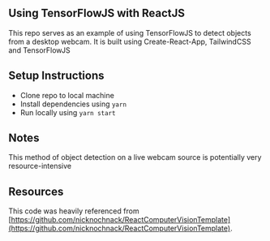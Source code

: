 ## Using TensorFlowJS with ReactJS

This repo serves as an example of using TensorFlowJS to detect objects from a desktop webcam. It is built using Create-React-App, TailwindCSS and TensorFlowJS

## Setup Instructions

- Clone repo to local machine
- Install dependencies using `yarn`
- Run locally using `yarn start`

## Notes

This method of object detection on a live webcam source is potentially very resource-intensive

## Resources

This code was heavily referenced from [https://github.com/nicknochnack/ReactComputerVisionTemplate](https://github.com/nicknochnack/ReactComputerVisionTemplate).
